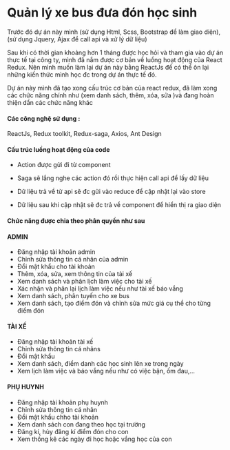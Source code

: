 <h1>Quản lý xe bus đưa đón học sinh</h1> 

Trước đó dự án này mình (sử dụng Html, Scss, Bootstrap để làm giao diện), (sử dụng Jquery, Ajax để call api và xử lý dữ liệu)

Sau khi có thời gian khoảng hơn 1 tháng được học hỏi và tham gia vào dự án thực tế tại công ty, mình đã nắm được cơ bản về luồng hoạt động của React Redux. Nên mình muốn làm lại dự án này bằng ReactJs để có thể ôn lại những kiến thức mình học đc trong dự án thực tế đó.

Dự án này mình đã tạo xong cấu trúc cơ bản của react redux, đã làm xong các chức năng chính như (xem danh sách, thêm, xóa, sửa )và đang hoàn thiện dần các chức năng khác

<h4>Các công nghệ sử dụng : </h4> ReactJs, Redux toolkit, Redux-saga, Axios, Ant Design

<h4>Cấu trúc luồng hoạt động của code</h4>


- Action được gửi đi từ component

- Saga sẽ lắng nghe các action đó rồi thực hiện call api để lấy dữ liệu

- Dữ liệu trả về từ api sẽ đc gửi vào reduce để cập nhật lại vào store

- Dữ liệu sau khi cập nhật sẽ đc trả về component để hiển thị ra giao diện
 



<h4>Chức năng được chia theo phân quyền như sau</h4>

<h4>ADMIN</h4>

- Đăng nhập tài khoản admin
- Chỉnh sửa thông tin cá nhân của admin
- Đổi mật khẩu cho tài khoản
- Thêm, xóa, sửa, xem thông tin của tài xế 
- Xem danh sách và phân lịch làm việc cho tài xế 
- Xác nhận và phân lại lịch làm việc nếu như tài xế báo vắng
- Xem danh sách, phân tuyến cho xe bus
- Xem danh sách, tạo điểm đón và chỉnh sửa mức giá cụ thể cho từng điểm đón

<h4>TÀI XẾ</h4>

- Đăng nhập tài khoản tài xế
- Chỉnh sửa thông tin cá nhâns
- Đổi mật khẩu
- Xem danh sách, điểm danh các học sinh lên xe trong ngày 
- Xem lịch làm việc và báo vắng nếu như có việc bận, ốm đau,...

<h4>PHỤ HUYNH</h4>

- Đăng nhập tài khoản phụ huynh
- Chỉnh sửa thông tin cá nhân
- Đổi mật khẩu chho tài khoản
- Xem danh sách con đang theo học tại trường
- Đăng kí, hủy đăng kí điểm đón cho con 
- Xem thống kê các ngày đi học hoặc vắng học của con


